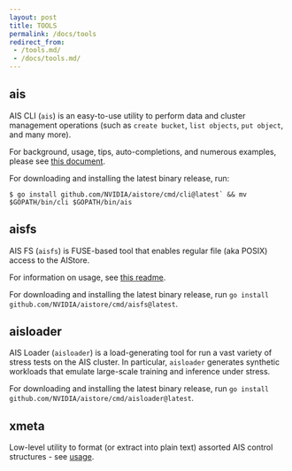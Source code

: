 ```yaml
---
layout: post
title: TOOLS
permalink: /docs/tools
redirect_from:
 - /tools.md/
 - /docs/tools.md/
---
```


## ais

AIS CLI (`ais`) is an easy-to-use utility to perform data and cluster management operations (such as `create bucket`, `list objects`, `put object`, and many more).

For background, usage, tips, auto-completions, and numerous examples, please see [this document](/docs/cli.md).

For downloading and installing the latest binary release, run:

```console
$ go install github.com/NVIDIA/aistore/cmd/cli@latest` && mv $GOPATH/bin/cli $GOPATH/bin/ais
```

## aisfs

AIS FS (`aisfs`) is FUSE-based tool that enables regular file (aka POSIX) access to the AIStore.

For information on usage, see [this readme](/docs/aisfs.md).

For downloading and installing the latest binary release, run `go install github.com/NVIDIA/aistore/cmd/aisfs@latest`.

## aisloader

AIS Loader (`aisloader`) is a load-generating tool for run a vast variety of stress tests on the AIS cluster. In particular, `aisloader` generates synthetic workloads that emulate large-scale training and inference under stress.

For downloading and installing the latest binary release, run `go install github.com/NVIDIA/aistore/cmd/aisloader@latest`.

## xmeta

Low-level utility to format (or extract into plain text) assorted AIS control structures - see [usage](/cmd/xmeta/README.md).
